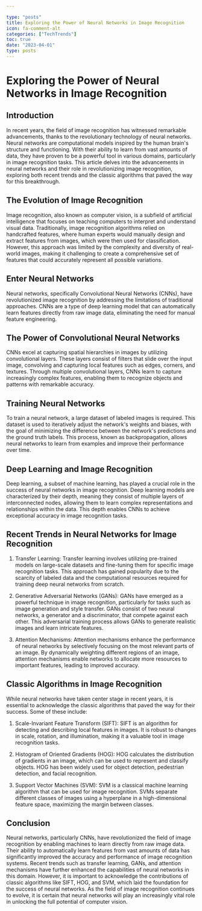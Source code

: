 ```yaml
---

type: "posts"
title: Exploring the Power of Neural Networks in Image Recognition
icon: fa-comment-alt
categories: ["TechTrends"]
toc: true
date: "2023-04-01"
type: posts
---
```





# Exploring the Power of Neural Networks in Image Recognition

## Introduction

In recent years, the field of image recognition has witnessed remarkable advancements, thanks to the revolutionary technology of neural networks. Neural networks are computational models inspired by the human brain's structure and functioning. With their ability to learn from vast amounts of data, they have proven to be a powerful tool in various domains, particularly in image recognition tasks. This article delves into the advancements in neural networks and their role in revolutionizing image recognition, exploring both recent trends and the classic algorithms that paved the way for this breakthrough.

## The Evolution of Image Recognition

Image recognition, also known as computer vision, is a subfield of artificial intelligence that focuses on teaching computers to interpret and understand visual data. Traditionally, image recognition algorithms relied on handcrafted features, where human experts would manually design and extract features from images, which were then used for classification. However, this approach was limited by the complexity and diversity of real-world images, making it challenging to create a comprehensive set of features that could accurately represent all possible variations.

## Enter Neural Networks

Neural networks, specifically Convolutional Neural Networks (CNNs), have revolutionized image recognition by addressing the limitations of traditional approaches. CNNs are a type of deep learning model that can automatically learn features directly from raw image data, eliminating the need for manual feature engineering.

## The Power of Convolutional Neural Networks

CNNs excel at capturing spatial hierarchies in images by utilizing convolutional layers. These layers consist of filters that slide over the input image, convolving and capturing local features such as edges, corners, and textures. Through multiple convolutional layers, CNNs learn to capture increasingly complex features, enabling them to recognize objects and patterns with remarkable accuracy.

## Training Neural Networks

To train a neural network, a large dataset of labeled images is required. This dataset is used to iteratively adjust the network's weights and biases, with the goal of minimizing the difference between the network's predictions and the ground truth labels. This process, known as backpropagation, allows neural networks to learn from examples and improve their performance over time.

## Deep Learning and Image Recognition

Deep learning, a subset of machine learning, has played a crucial role in the success of neural networks in image recognition. Deep learning models are characterized by their depth, meaning they consist of multiple layers of interconnected nodes, allowing them to learn complex representations and relationships within the data. This depth enables CNNs to achieve exceptional accuracy in image recognition tasks.

## Recent Trends in Neural Networks for Image Recognition

1. Transfer Learning: Transfer learning involves utilizing pre-trained models on large-scale datasets and fine-tuning them for specific image recognition tasks. This approach has gained popularity due to the scarcity of labeled data and the computational resources required for training deep neural networks from scratch.

2. Generative Adversarial Networks (GANs): GANs have emerged as a powerful technique in image recognition, particularly for tasks such as image generation and style transfer. GANs consist of two neural networks, a generator and a discriminator, that compete against each other. This adversarial training process allows GANs to generate realistic images and learn intricate features.

3. Attention Mechanisms: Attention mechanisms enhance the performance of neural networks by selectively focusing on the most relevant parts of an image. By dynamically weighting different regions of an image, attention mechanisms enable networks to allocate more resources to important features, leading to improved accuracy.

## Classic Algorithms in Image Recognition

While neural networks have taken center stage in recent years, it is essential to acknowledge the classic algorithms that paved the way for their success. Some of these include:

1. Scale-Invariant Feature Transform (SIFT): SIFT is an algorithm for detecting and describing local features in images. It is robust to changes in scale, rotation, and illumination, making it a valuable tool in image recognition tasks.

2. Histogram of Oriented Gradients (HOG): HOG calculates the distribution of gradients in an image, which can be used to represent and classify objects. HOG has been widely used for object detection, pedestrian detection, and facial recognition.

3. Support Vector Machines (SVM): SVM is a classical machine learning algorithm that can be used for image recognition. SVMs separate different classes of images using a hyperplane in a high-dimensional feature space, maximizing the margin between classes.

## Conclusion

Neural networks, particularly CNNs, have revolutionized the field of image recognition by enabling machines to learn directly from raw image data. Their ability to automatically learn features from vast amounts of data has significantly improved the accuracy and performance of image recognition systems. Recent trends such as transfer learning, GANs, and attention mechanisms have further enhanced the capabilities of neural networks in this domain. However, it is important to acknowledge the contributions of classic algorithms like SIFT, HOG, and SVM, which laid the foundation for the success of neural networks. As the field of image recognition continues to evolve, it is certain that neural networks will play an increasingly vital role in unlocking the full potential of computer vision.